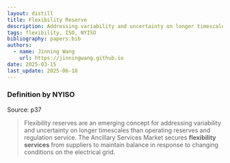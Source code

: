 ```yaml
---
layout: distill
title: Flexibility Reserve
description: Addressing variability and uncertainty on longer timescales than operating reserves and regulation service
tags: flexibility, ISO, NYISO
bibliography: papers.bib
authors:
  - name: Jinning Wang
    url: https://jinningwang.github.io
date: 2025-03-15
last_update: 2025-06-18
---
```


### Definition by NYISO

Source: <d-cite key="nyiso2024power"></d-cite> p37

> Flexibility reserves are an emerging concept for addressing variability and uncertainty on longer timescales than operating reserves and regulation service. The Ancillary Services Market secures **flexibility services** from suppliers to maintain balance in response to changing conditions on the electrical grid.
